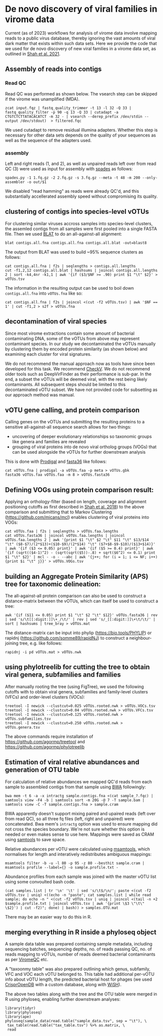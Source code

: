 # De novo discovery of viral families in virome data
Current (as of 2023) workflows for analysis of virome data involve mapping reads to a public virus database, thereby ignoring the vast amounts of viral dark matter that exists within such data sets. Here we provide the code that we used for de novo discovery of new viral families in a virome data set, as outlined in [Shah et al. 2021](https://doi.org/10.1101/2021.07.02.450849).

## Assembly of reads into contigs
### Read QC
Read QC was performed as shown below. The vsearch step can be skipped if the virome was unamplified (MDA).
```
zcat input.fqz | fastq_quality_trimmer -t 13 -l 32 -Q 33 | fastq_quality_filter -p 90 -q 13 -Q 33 | cutadapt -a CTGTCTCTTATACACATCT -m 32 - | vsearch --derep_prefix /dev/stdin --output /dev/stdout)  > filtered.fqc
```
We used cutadapt to remove residual illumina adapters. Whether this step is necessary for other data sets depends on the quality of your sequences as well as the sequence of the adapters used.

### assembly
Left and right reads (1, and 2), as well as unpaired reads left over from read QC (3) were used as input for assembly with [spades](https://github.com/ablab/spades) as follows:
```
spades.py -1 1.fq.gz -2 2.fq.gz -s 3.fq.gz --meta -t 48 -m 200 --only-assembler -o out/$1
```
We disabled "read hamming" as reads were already QC'd, and this substantially accellerated assembly speed without compromising its quality.

## clustering of contigs into species-level vOTUs
For clustering similar viruses accross samples into species-level clusters, the assemled contigs from all samples were first pooled into a single FASTA file. Then we used [BLAT](https://github.com/djhshih/blat) to do an all-against-all alignment:
```
blat contigs.all.fna contigs.all.fna contigs.all.blat -out=blast8
```
The output from BLAT was used to build ~95% sequence clusters as follows:
```
cat contigs.all.fna | f2s | seqlengths > contigs.all.lengths
cut -f1,2,12 contigs.all.blat | hashsums | joincol contigs.all.lengths 2 | sort -k4,4nr -k1,1 | awk '{if ($3/$NF >= .90) print $1 "\t" $2}' > vOTUs.tsv
```
The information in the resulting output can be used to boil down `contigs.all.fna` into `vOTUs.fna` like so:
```
cat contigs.all.fna | f2s | joincol <(cut -f2 vOTUs.tsv) | awk '$NF == 1' | cut -f1,2 > s2f > vOTUs.fna
```

## decontamination of viral species
Since most virome extractions contain some amount of bacterial contaminating DNA, some of the vOTUs from above may represent contaminant species. In our study we decontaminated the vOTUs manually by clustering them by encoded protein similarity (as shown below) and examining each cluster for viral signatures.

We do not recommend the manual approach now as tools have since been developed for this task. We recommend [CheckV](https://bio.tools/checkv). We do not recommend older tools such as DeepVirFinder as their performance is sub-par. In the end, a subset the vOTUs will be deemed viral, with the rest being likely contaminants. All subsequent steps should be limited to this decontaminated vOTU subset. We have not provided code for subsetting as our approach method was manual.

## vOTU gene calling, and protein comparison
Calling genes on the vOTUs and submitting the resulting proteins to a sensitive all-against-all sequence search allows for two things:
 - uncovering of deeper evolutionary relationships so taxonomic groups like genera and families are revealed
 - grouping of viral proteins into de novo viral ortholog groups (VOGs) that can be used alongside the vOTUs for further downstream analysis

This is done with [Prodigal](https://github.com/hyattpd/Prodigal) and [fasta36](https://github.com/wrpearson/fasta36) like follows:
```
cat vOTUs.fna | prodigal -a vOTUs.faa -p meta > vOTUs.gbk
fasta36 vOTUs.faa vOTUs.faa -m 8 > vOTUs.fasta36
```

## Defining VOGs using protein comparison result:
Applying an orthology-filter (based on length, coverage and alignment positioning cutoffs as first described in [Shah et al. 2018](https://doi.org/10.1101/262675)) to the above comparison and submitting that to Markov Clustering (https://github.com/micans/mcl) enables clustering of viral proteins into VOGs:
```
cat vOTUs.faa | f2s | seqlengths > vOTUs.faa.lengths
cat vOTUs.fasta36 | joincol vOTUs.faa.lengths | joincol vOTUs.faa.lengths 2 | awk '{print $1 "\t" $2 "\t" $11 "\t" $13/$14 "\t" ($8-$7)/(2*$13)+($10-$9)/(2*$14) "\t" ($7+$8-$9-$10)/($13+$14)}' | awk '{if ($3 <= 0.05) print}' | awk '{if ($5 >= 0.4) print}' | awk '{if (sqrt(($4-1)^2) - (sqrt(sqrt($5))-.8) + sqrt($6^2) <= 0.1) print $1 "\t" $2}' | mcl - -o - --abc | awk '{j++; for (i = 1; i <= NF; i++) {print $i "\t" j}}' > vOTUs.VOGs.tsv
```

## building an Aggregate Protein Similarity (APS) tree for taxonomic delineation:
The all-against-all protein comparison can also be used to construct a distance-matrix between the vOTUs, which can itself be used to construct a tree:
```
awk '{if ($11 <= 0.05) print $1 "\t" $2 "\t" $12}' vOTUs.fasta36 | rev | sed 's/\t[[:digit:]]\+_/\t/' | rev | sed 's/_[[:digit:]]\+\t/\t/' | sort | hashsums | tree_bray > vOTUs.mat
```
The distance-matrix can be input into phylip (https://bio.tools/PHYLIP) or rapidnj (https://github.com/somme89/rapidNJ) to construct a neighbour-joining tree, e.g. like follows:
```
rapidnj -i pd vOTUs.mat > vOTUs.nwk
```

## using phylotreelib for cutting the tree to obtain viral genera, subfamilies and families
After manually rooting the tree (using FigTree), we used the following cutoffs with  to obtain viral genera, subfamilies and family-level clusters (VFCs) and order-level clusters (VOCs):
```
treetool -I newick --clustcut=0.025 vOTUs.rooted.nwk > vOTUs.VOCs.tsv
treetool -I newick --clustcut=0.04 vOTUs.rooted.nwk > vOTUs.VFCs.tsv
treetool -I newick --clustcut=0.125 vOTUs.rooted.nwk > vOTUs.subfamilies.tsv
treetool -I newick --clustcut=0.250 vOTUs.rooted.nwk > vOTUs.genera.tsv
```
The above commands require installation of https://github.com/agormp/treetool and https://github.com/agormp/phylotreelib

## Estimation of viral relative abundances and generation of OTU table
For calculation of relative abundances we mapped QC'd reads from each sample to assembled contigs from that sample using [BWA](https://github.com/lh3/bwa) followingly:
```
bwa mem -t 6 -a -x intractg sample.contigs.fna <(cat sample_?.fqc) | samtools view -F4 -b | samtools sort -m 20G -@ 7 -T sample.bam | samtools view -C -T sample.contigs.fna > sample.cram
```
BWA apparently doesn't support mixing paired and upaired reads (left over from read QC), so all three fq files (left, right and unpaired) were concatenated. Bwa mem's `intractg` option was used to ensure mapping did not cross the species boundary. We're not sure whether this option is needed or even makes sense to use here. Mappings were saved as CRAM using [samtools](https://github.com/samtools/) to save space.

Relative abundances per vOTU were calculated using [msamtools](https://github.com/arumugamlab/msamtools), which normalises for length and interatively redistributes ambiguous mappings:
```
msamtools filter -b -u -l 80 -p 95 -z 80 --besthit sample.cram | msamtools profile --label={} -o sample.profile.txt -
```

Abundance profiles from each sample was joined with the master vOTU list using some convoulted bash code.
```
(cat samples.list | tr '\n' '\t' | sed 's/\t$/\n/'; paste <(cut -f2 vOTUs.tsv | uniq) <((echo -n "paste"; cat samples.list | while read sample; do echo -n " <(cut -f2 vOTUs.tsv | uniq | joincol <(tail -n +2 $sample.profile.txt | joincol vOTUs.tsv | awk '{print \$3 \"\t\" \$2}') | cut -f2)"; done) | bash)) > samples.OTU.mat
```
There may be an easier way to do this in R.

## merging everything in R inside a phyloseq object
A sample data table was prepared containing sample metadata, including sequencing batches, sequencing depths, no. of reads passing QC, no. of reads mapping to vOTUs, number of reads deemed bacterial contaminants as per [ViromeQC](https://github.com/SegataLab/viromeqc) etc.

A "taxoonmy table" was also prepared outlining which genus, subfamily, VFC and VOC each vOTU belonged to. This table had additional per-vOTU info about vOTU length, the predicted bacterial host for phages (we used [CrisprOpenDB](https://github.com/edzuf/CrisprOpenDB) with a custom database, along with [WiSH](https://github.com/soedinglab/wish)).

The above two tables along with the tree and the OTU table were merged in R using phyloseq, enabling further downstream analyses:
```
library(tidyr)
library(phyloseq)
library(ape)
phyloseq(sample_data(read.table("sample_data.tsv", sep = "\t"), \
 tax_table(read.table("tax_table.tsv") %>% as.matrix, \
 read
```

